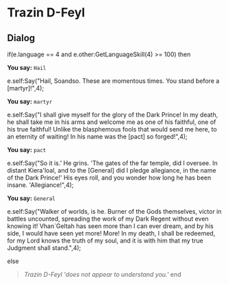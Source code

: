 # Trazin D-Feyl







## Dialog

if(e.language == 4 and e.other:GetLanguageSkill(4) >= 100) then


**You say:** `Hail`




e.self:Say("Hail, Soandso.  These are momentous times.  You stand before a [martyr]!",4);


**You say:** `martyr`




e.self:Say("I shall give myself for the glory of the Dark Prince!  In my death, he shall take me in his arms and welcome me as one of his faithful, one of his true faithful!  Unlike the blasphemous fools that would send me here, to an eternity of waiting!  In his name was the [pact] so forged!",4);


**You say:** `pact`




e.self:Say("So it is.'  He grins.  'The gates of the far temple, did I oversee.  In distant Kiera'loal, and to the [General] did I pledge allegiance, in the name of the Dark Prince!'  His eyes roll, and you wonder how long he has been insane.  'Allegiance!",4);


**You say:** `General`




e.self:Say("Walker of worlds, is he.  Burner of the Gods themselves, victor in battles uncounted, spreading the work of my Dark Regent without even knowing it!  Vhan\`Geltah has seen more than I can ever dream, and by his side, I would have seen yet more!  More!  In my death, I shall be redeemed, for my Lord knows the truth of my soul, and it is with him that my true Judgment shall stand.",4);


else


>*Trazin D-Feyl 'does not appear to understand you.'*
end
